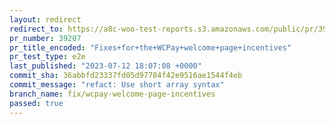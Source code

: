 ```yaml
---
layout: redirect
redirect_to: https://a8c-woo-test-reports.s3.amazonaws.com/public/pr/39207/e2e/index.html
pr_number: 39207
pr_title_encoded: "Fixes+for+the+WCPay+welcome+page+incentives"
pr_test_type: e2e
last_published: "2023-07-12 18:07:08 +0000"
commit_sha: 36abbfd23337fd05d97784f42e9516ae1544f4eb
commit_message: "refact: Use short array syntax"
branch_name: fix/wcpay-welcome-page-incentives
passed: true
---
```

